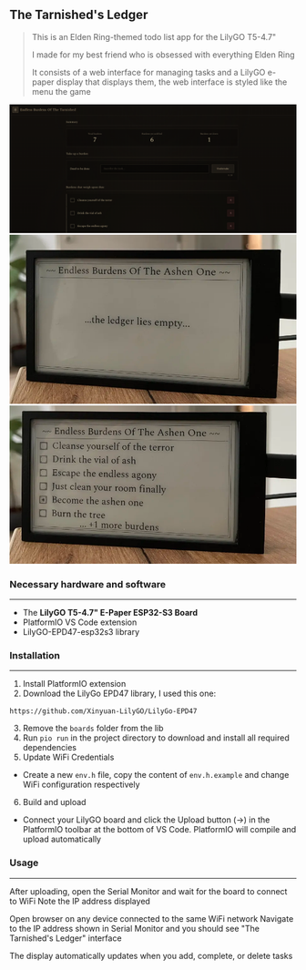 ## The Tarnished's Ledger

> This is an Elden Ring-themed todo list app for the LilyGO T5-4.7"
>
> I made for my best friend who is obsessed with everything Elden Ring
>
> It consists of a web interface for managing tasks and a LilyGO e-paper display that displays them, the web interface is styled like the menu the game

<p align="center">
  <img src="src/images/webInterface.png"/>
  <img src="src/images/emptyLedger.png"/>
  <img src="src/images/fullLedger.png"/>
</p>

### Necessary hardware and software
---
- The **LilyGO T5-4.7" E-Paper ESP32-S3 Board**
- PlatformIO VS Code extension
- LilyGO-EPD47-esp32s3 library

### Installation
---
1. Install PlatformIO extension
2. Download the LilyGo EPD47 library, I used this one:

```
https://github.com/Xinyuan-LilyGO/LilyGo-EPD47
```

3. Remove the `boards` folder from the lib
4. Run `pio run` in the project directory to download and install all required dependencies
5. Update WiFi Credentials
- Create a new `env.h` file, copy the content of `env.h.example` and change WiFi configuration respectively
6. Build and upload
- Connect your LilyGO board and click the Upload button (→) in the PlatformIO toolbar at the bottom of VS Code. PlatformIO will compile and upload automatically

### Usage
---
After uploading, open the Serial Monitor and wait for the board to connect to WiFi
Note the IP address displayed

Open browser on any device connected to the same WiFi network
Navigate to the IP address shown in Serial Monitor and you should see "The Tarnished's Ledger" interface

The display automatically updates when you add, complete, or delete tasks
